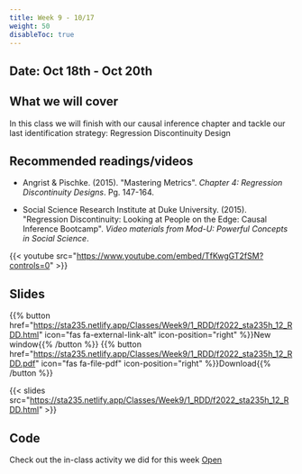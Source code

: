 ```yaml
---
title: Week 9 - 10/17
weight: 50
disableToc: true
---
```


## Date: Oct 18th - Oct 20th

## What we will cover

In this class we will finish with our causal inference chapter and tackle our last identification strategy: Regression Discontinuity Design  

## Recommended readings/videos

- Angrist & Pischke. (2015). "Mastering Metrics". *Chapter 4: Regression Discontinuity Designs*. Pg. 147-164. 

- Social Science Research Institute at Duke University. (2015). "Regression Discontinuity: Looking at People on the Edge: Causal Inference Bootcamp". *Video materials from Mod-U: Powerful Concepts in Social Science*.

{{< youtube src="https://www.youtube.com/embed/TfKwgGT2fSM?controls=0" >}}


## Slides

{{% button href="https://sta235.netlify.app/Classes/Week9/1_RDD/f2022_sta235h_12_RDD.html" icon="fas fa-external-link-alt" icon-position="right" %}}New window{{% /button %}} {{% button href="https://sta235.netlify.app/Classes/Week9/1_RDD/f2022_sta235h_12_RDD.pdf" icon="fas fa-file-pdf" icon-position="right" %}}Download{{% /button %}} 

{{< slides src="https://sta235.netlify.app/Classes/Week9/1_RDD/f2022_sta235h_12_RDD.html" >}}


## Code

Check out the in-class activity we did for this week <a onclick="ga('send', 'event', 'External-Link','click','code9','0','Link');" href="https://sta235h.rocks/Week9" target="_blank" class="btn btn-default">Open<i class="fas  fa-external-link-alt"></i></a>

